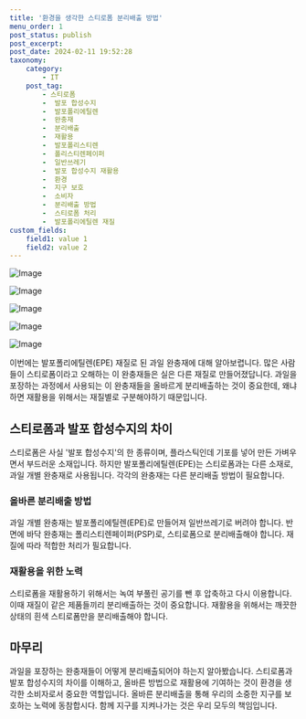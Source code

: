 ```yaml
---
title: '환경을 생각한 스티로폼 분리배출 방법'
menu_order: 1
post_status: publish
post_excerpt: 
post_date: 2024-02-11 19:52:28
taxonomy:
    category:
        - IT
    post_tag:
        - 스티로폼
        -  발포 합성수지
        -  발포폴리에틸렌
        -  완충재
        -  분리배출
        -  재활용
        -  발포폴리스티렌
        -  폴리스티렌페이퍼
        -  일반쓰레기
        -  발포 합성수지 재활용
        -  환경
        -  지구 보호
        -  소비자
        -  분리배출 방법
        -  스티로폼 처리
        -  발포폴리에틸렌 재질
custom_fields:
    field1: value 1
    field2: value 2
---
```


![Image](https://imgnews.pstatic.net/image/016/2024/02/10/20240208050027_0_20240210204203709.jpg?type=w647)

![Image](https://imgnews.pstatic.net/image/016/2024/02/10/20240208050028_0_20240210204203725.jpg?type=w647)

![Image](https://imgnews.pstatic.net/image/016/2024/02/10/20240208050029_0_20240210204203734.jpg?type=w647)

![Image](https://imgnews.pstatic.net/image/016/2024/02/10/20240208050030_0_20240210204203739.jpg?type=w647)

![Image](https://imgnews.pstatic.net/image/016/2024/02/10/20220804000927_0_20240210204203742.jpg?type=w647)

이번에는 발포폴리에틸렌(EPE) 재질로 된 과일 완충재에 대해 알아보렵니다. 많은 사람들이 스티로폼이라고 오해하는 이 완충재들은 실은 다른 재질로 만들어졌답니다. 과일을 포장하는 과정에서 사용되는 이 완충재들을 올바르게 분리배출하는 것이 중요한데, 왜냐하면 재활용을 위해서는 재질별로 구분해야하기 때문입니다.
## 스티로폼과 발포 합성수지의 차이
스티로폼은 사실 '발포 합성수지'의 한 종류이며, 플라스틱인데 기포를 넣어 만든 가벼우면서 부드러운 소재입니다. 하지만 발포폴리에틸렌(EPE)는 스티로폼과는 다른 소재로, 과일 개별 완충재로 사용됩니다. 각각의 완충재는 다른 분리배출 방법이 필요합니다.
### 올바른 분리배출 방법
과일 개별 완충재는 발포폴리에틸렌(EPE)로 만들어져 일반쓰레기로 버려야 합니다. 반면에 바닥 완충재는 폴리스티렌페이퍼(PSP)로, 스티로폼으로 분리배출해야 합니다. 재질에 따라 적합한 처리가 필요합니다.
### 재활용을 위한 노력
스티로폼을 재활용하기 위해서는 녹여 부풀린 공기를 뺀 후 압축하고 다시 이용합니다. 이때 재질이 같은 제품들끼리 분리배출하는 것이 중요합니다. 재활용을 위해서는 깨끗한 상태의 흰색 스티로폼만을 분리배출해야 합니다.
## 마무리
과일을 포장하는 완충재들이 어떻게 분리배출되어야 하는지 알아봤습니다. 스티로폼과 발포 합성수지의 차이를 이해하고, 올바른 방법으로 재활용에 기여하는 것이 환경을 생각한 소비자로서 중요한 역할입니다. 올바른 분리배출을 통해 우리의 소중한 지구를 보호하는 노력에 동참합시다. 함께 지구를 지켜나가는 것은 우리 모두의 책임입니다.

